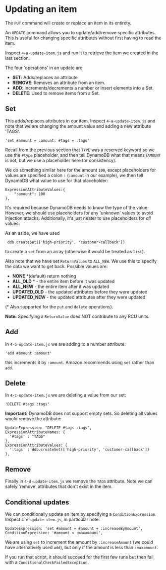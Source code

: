 
# Updating an item

The `PUT` command will create or replace an item in its entirety. 

An `UPDATE` command allows you to update/add/remove specific attributes. This is useful for changing specific attributes without first having to read the item.

Inspect `4-a-update-item.js` and run it to retrieve the item we created in the last section.

The four 'operations' in an update are:

 - **SET**: Adds/replaces an attribute 
 - **REMOVE**: Removes an attribute from an item.
 - **ADD**: Increments/decrements a number or insert elements into a Set.
 - **DELETE**: Used to remove items from a Set.

## Set

This adds/replaces attributes in our item. Inspect `4-a-update-item.js` and note that we are changing the amount value and adding a new attribute 'TAGS'.

    'set #amount = :amount, #tags = :tags'


Recall from the previous section that `TYPE` was a reserved keyword so we use the `#type` placeholder, and then tell DynamoDB what that means (`AMOUNT` is not, but we use a placeholder here for consistency).

We do something similar here for the amount `100`, except placeholders for values are specified a colon `:` (`:amount` in our example), we then tell DynamoDB what value to use for that placeholder:

    ExpressionAttributeValues:{
        ":amount": 100
    },

It's required because DynamoDB needs to know the type of the value. However, we should use placeholders for any 'unknown' values to avoid injection attacks. Additionally, it's just neater to use placeholders for *all* values.

As an aside, we have used

     ddb.createSet(['high-priority', 'customer-callback'])

to create a `set` from an array (otherwise it would be treated as `list`).

Also note that we have set `ReturnValues` to `ALL_NEW`. We use this to specify the data we want to get back. Possible values are:

 - **NONE** \*(default) return nothing
 - **ALL_OLD** \* - the entire item before it was updated
 - **ALL_NEW** - the entire item after it was updated
 - **UPDATED_OLD** - the updated attributes before they were updated
 - **UPDATED_NEW** - the updated attributes after they were updated
 
(\* Also supported for the `put` and `delete` operations).

**Note:** Specifying a `ReturnValue` does NOT contribute to any RCU units.

## Add

In `4-b-update-item.js` we are adding to a number attribute:

    'add #amount :amount'

this increments it by `:amount`. Amazon recommends using `set` rather than `add`.

## Delete

In `4-c-update-item.js` we are deleting a value from our set:

    'DELETE #tags :tags'

**Important:** DynamoDB does not support empty sets. So deleting all values would remove the attribute:

    UpdateExpression: "DELETE #tags :tags",
    ExpressionAttributeNames: {
      '#tags' : "TAGS"
    },
    ExpressionAttributeValues: {
      ':tags' : ddb.createSet(['high-priority', 'customer-callback'])
    },

## Remove

Finally in `4-d-update-item.js` we remove the `TAGS` attribute. Note we can safely 'remove' attributes that don't exist in the item.

## Conditional updates

We can conditionally update an item by specifying a `ConditionExpression`. Inspect `4-e-update-item.js`, in particular note:

    UpdateExpression: 'set #amount = #amount + :increaseByAmount',
    ConditionExpression: '#amount < :maxamount',

We are using `set` to increment the amount by `:increaseAmount` (we could have alternatively used `add`), but only if the amount is less than `:maxamount`.

If you run that script, it should succeed for the first few runs but then fail with a `ConditionalCheckFailedException`.

